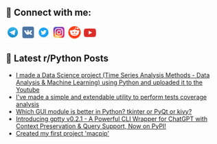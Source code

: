 ## 🔎 Connect with me:
[<img src="https://github.com/bullbesh/bullbesh/blob/main/images/Telegram.png" width="32" height="32" />](https://t.me/bullbesh)
[<img src="https://github.com/bullbesh/bullbesh/blob/main/images/VK.png" width="32" height="32" />](https://vk.com/bullbesh)
[<img src="https://github.com/bullbesh/bullbesh/blob/main/images/Twitter.png" width="32" height="32" />](https://twitter.com/bullbesh1)
[<img src="https://github.com/bullbesh/bullbesh/blob/main/images/Instagram.png" width="32" height="32" />](https://www.instagram.com/bullbesh)
[<img src="https://github.com/bullbesh/bullbesh/blob/main/images/Reddit.png" width="32" height="32" />](https://www.reddit.com/user/bullbesh)
[<img src="https://github.com/bullbesh/bullbesh/blob/main/images/YouTube.png" width="32" height="32" />](https://www.youtube.com/channel/UCtfjRs6uzgq5mfm8S06WTcg)

## 📕 Latest r/Python Posts
<!-- BLOG-POST-LIST:START -->
- [I made a Data Science project &lpar;Time Series Analysis Methods - Data Analysis &amp; Machine Learning&rpar; using Python and uploaded it to the Youtube](https://www.reddit.com/r/Python/comments/123fitp/i_made_a_data_science_project_time_series/)
- [I&#39;ve made a simple and extendable utility to perform tests coverage analysis](https://www.reddit.com/r/Python/comments/123do9n/ive_made_a_simple_and_extendable_utility_to/)
- [Which GUI module is better in Python? tkinter or PyQt or kivy?](https://www.reddit.com/r/Python/comments/123b6x2/which_gui_module_is_better_in_python_tkinter_or/)
- [Introducing gptty v0.2.1 - A Powerful CLI Wrapper for ChatGPT with Context Preservation &amp; Query Support, Now on PyPI!](https://www.reddit.com/r/Python/comments/123aiqk/introducing_gptty_v021_a_powerful_cli_wrapper_for/)
- [Created my first project &#39;macpip&#39;](https://www.reddit.com/r/Python/comments/12366xj/created_my_first_project_macpip/)
<!-- BLOG-POST-LIST:END -->
